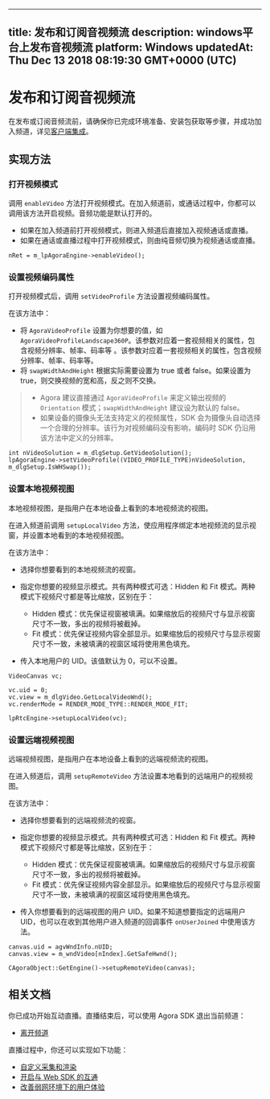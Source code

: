 
---
title: 发布和订阅音视频流
description: windows平台上发布音视频流
platform: Windows
updatedAt: Thu Dec 13 2018 08:19:30 GMT+0000 (UTC)
---
# 发布和订阅音视频流
在发布或订阅音频流前，请确保你已完成环境准备、安装包获取等步骤，并成功加入频道，详见[客户端集成](../../cn/Interactive%20Broadcast/windows_video.md)。

## 实现方法
### 打开视频模式
调用 <code>enableVideo</code> 方法打开视频模式。在加入频道前，或通话过程中，你都可以调用该方法开启视频。音频功能是默认打开的。

-   如果在加入频道前打开视频模式，则进入频道后直接加入视频通话或直播。
-   如果在通话或直播过程中打开视频模式，则由纯音频切换为视频通话或直播。


```
nRet = m_lpAgoraEngine->enableVideo();
```

### 设置视频编码属性
打开视频模式后，调用 <code>setVideoProfile</code> 方法设置视频编码属性。

在该方法中：

-   将 <code>AgoraVideoProfile</code> 设置为你想要的值，如 <code>AgoraVideoProfileLandscape360P</code>。该参数对应着一套视频相关的属性，包含视频分辨率、帧率、码率等 。该参数对应着一套视频相关的属性，包含视频分辨率、帧率、码率等。
-   将 <code>swapWidthAndHeight</code> 根据实际需要设置为 true 或者 false。如果设置为 true，则交换视频的宽和高，反之则不交换。
> -   Agora 建议直接通过 <code>AgoraVideoProfile</code> 来定义输出视频的 <code>Orientation</code> 模式；<code>swapWidthAndHeight</code> 建议设为默认的 false。
> -   如果设备的摄像头无法支持定义的视频属性，SDK 会为摄像头自动选择一个合理的分辨率。该行为对视频编码没有影响，编码时 SDK 仍沿用该方法中定义的分辨率。


```
int nVideoSolution = m_dlgSetup.GetVideoSolution();
lpAgoraEngine->setVideoProfile((VIDEO_PROFILE_TYPE)nVideoSolution, m_dlgSetup.IsWHSwap());
```

### 设置本地视频视图
本地视频视图，是指用户在本地设备上看到的本地视频流的视图。

在进入频道前调用 <code>setupLocalVideo</code> 方法，使应用程序绑定本地视频流的显示视窗，并设置本地看到的本地视频视图。

在该方法中：

-   选择你想要看到的本地视频流的视窗。
-   指定你想要的视频显示模式。共有两种模式可选：Hidden 和 Fit 模式。两种模式下视频尺寸都是等比缩放，区别在于：

    *   Hidden 模式：优先保证视窗被填满。如果缩放后的视频尺寸与显示视窗尺寸不一致，多出的视频将被截掉。
    *   Fit 模式：优先保证视频内容全部显示。如果缩放后的视频尺寸与显示视窗尺寸不一致，未被填满的视窗区域将使用黑色填充。

-   传入本地用户的 UID。该值默认为 0，可以不设置。


```
VideoCanvas vc;

vc.uid = 0;
vc.view = m_dlgVideo.GetLocalVideoWnd();
vc.renderMode = RENDER_MODE_TYPE::RENDER_MODE_FIT;

lpRtcEngine->setupLocalVideo(vc);
```


### 设置远端视频视图
远端视频视图，是指用户在本地设备上看到的远端视频流的视图。

在进入频道后，调用 <code>setupRemoteVideo</code> 方法设置本地看到的远端用户的视频视图。

在该方法中：

-   选择你想要看到的远端视频流的视窗。
-   指定你想要的视频显示模式。共有两种模式可选：Hidden 和 Fit 模式。两种模式下视频尺寸都是等比缩放，区别在于：

    *   Hidden 模式：优先保证视窗被填满。如果缩放后的视频尺寸与显示视窗尺寸不一致，多出的视频将被截掉。
    *   Fit 模式：优先保证视频内容全部显示。如果缩放后的视频尺寸与显示视窗尺寸不一致，未被填满的视窗区域将使用黑色填充。

-   传入你想要看到的远端视图的用户 UID。如果不知道想要指定的远端用户 UID，也可以在收到其他用户进入频道的回调事件 <code>onUserJoined</code> 中使用该方法。


```
canvas.uid = agvWndInfo.nUID;
canvas.view = m_wndVideo[nIndex].GetSafeHwnd();

CAgoraObject::GetEngine()->setupRemoteVideo(canvas);
```

## 相关文档
你已成功开始互动直播。直播结束后，可以使用 Agora SDK 退出当前频道：
* [离开频道](../../cn/Interactive%20Broadcast/leave_windows.md)

直播过程中，你还可以实现如下功能：
* [自定义采集和渲染](../../cn/Interactive%20Broadcast/custom_video_windows.md)
* [开启与 Web SDK 的互通](../../cn/Interactive%20Broadcast/interop_windows.md)
* [改善弱网环境下的用户体验](../../cn/Interactive%20Broadcast/fallback_windows.md)
